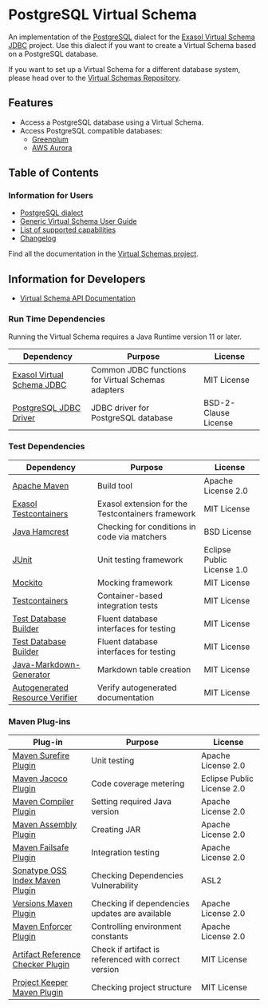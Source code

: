 # PostgreSQL Virtual Schema

An implementation of the [PostgreSQL](https://www.postgresql.org/) dialect for the [Exasol Virtual Schema JDBC][virtual-schema-common-jdbc] project. Use this dialect if you want to create a Virtual Schema based on a PostgreSQL database.

If you want to set up a Virtual Schema for a different database system, please head over to the [Virtual Schemas Repository][virtual-schemas].

## Features

* Access a PostgreSQL database using a Virtual Schema.
* Access PostgreSQL compatible databases:
  * [Greenplum](https://greenplum.org/)
  * [AWS Aurora](https://aws.amazon.com/de/rds/aurora/)

## Table of Contents

### Information for Users

* [PostgreSQL dialect](doc/dialects/postgresql.md)
* [Generic Virtual Schema User Guide][user-guide]
* [List of supported capabilities](doc/generated/capabilities.md)
* [Changelog](doc/changes/changelog.md)

Find all the documentation in the [Virtual Schemas project][vs-doc].

## Information for Developers

* [Virtual Schema API Documentation][vs-api]

### Run Time Dependencies

Running the Virtual Schema requires a Java Runtime version 11 or later.

| Dependency                                                         | Purpose                                                | License                       |
|--------------------------------------------------------------------|--------------------------------------------------------|-------------------------------|
| [Exasol Virtual Schema JDBC][virtual-schema-common-jdbc]           | Common JDBC functions for Virtual Schemas adapters     | MIT License                   |
| [PostgreSQL JDBC Driver][postgresql-jdbc-driver]                   | JDBC driver for PostgreSQL database                    | BSD-2-Clause License          |

### Test Dependencies

| Dependency                                                         | Purpose                                                | License                       |
|--------------------------------------------------------------------|--------------------------------------------------------|-------------------------------|
| [Apache Maven](https://maven.apache.org/)                          | Build tool                                             | Apache License 2.0            |
| [Exasol Testcontainers][exasol-testcontainers]                     | Exasol extension for the Testcontainers framework      | MIT License                   |
| [Java Hamcrest](http://hamcrest.org/JavaHamcrest/)                 | Checking for conditions in code via matchers           | BSD License                   |
| [JUnit](https://junit.org/junit5)                                  | Unit testing framework                                 | Eclipse Public License 1.0    |
| [Mockito](http://site.mockito.org/)                                | Mocking framework                                      | MIT License                   |
| [Testcontainers](https://www.testcontainers.org/)                  | Container-based integration tests                      | MIT License                   |
| [Test Database Builder][test-db-builder]                           | Fluent database interfaces for testing                 | MIT License                   |
| [Test Database Builder][test-db-builder]                           | Fluent database interfaces for testing                 | MIT License                   |
| [Java-Markdown-Generator][Java-Markdown-Generator]                 | Markdown table creation                                | MIT License                   |
| [Autogenerated Resource Verifier][Autogenerated-Resource-Verifier] | Verify autogenerated documentation                     | MIT License                   |

### Maven Plug-ins

| Plug-in                                                            | Purpose                                                | License                       |
|--------------------------------------------------------------------|--------------------------------------------------------|-------------------------------|
| [Maven Surefire Plugin][maven-surefire-plugin]                     | Unit testing                                           | Apache License 2.0            |
| [Maven Jacoco Plugin][maven-jacoco-plugin]                         | Code coverage metering                                 | Eclipse Public License 2.0    |
| [Maven Compiler Plugin][maven-compiler-plugin]                     | Setting required Java version                          | Apache License 2.0            |
| [Maven Assembly Plugin][maven-assembly-plugin]                     | Creating JAR                                           | Apache License 2.0            |
| [Maven Failsafe Plugin][maven-failsafe-plugin]                     | Integration testing                                    | Apache License 2.0            |
| [Sonatype OSS Index Maven Plugin][sonatype-oss-index-maven-plugin] | Checking Dependencies Vulnerability                    | ASL2                          |
| [Versions Maven Plugin][versions-maven-plugin]                     | Checking if dependencies updates are available         | Apache License 2.0            |
| [Maven Enforcer Plugin][maven-enforcer-plugin]                     | Controlling environment constants                      | Apache License 2.0            |
| [Artifact Reference Checker Plugin][artifact-ref-checker-plugin]   | Check if artifact is referenced with correct version   | MIT License                   |
| [Project Keeper Maven Plugin][project-keeper-maven-plugin]         | Checking project structure                             | MIT License                   |

[maven-surefire-plugin]: https://maven.apache.org/surefire/maven-surefire-plugin/

[maven-jacoco-plugin]: https://www.eclemma.org/jacoco/trunk/doc/maven.html

[maven-compiler-plugin]: https://maven.apache.org/plugins/maven-compiler-plugin/

[maven-assembly-plugin]: https://maven.apache.org/plugins/maven-assembly-plugin/

[maven-failsafe-plugin]: https://maven.apache.org/surefire/maven-failsafe-plugin/

[sonatype-oss-index-maven-plugin]: https://sonatype.github.io/ossindex-maven/maven-plugin/

[versions-maven-plugin]: https://www.mojohaus.org/versions-maven-plugin/

[maven-enforcer-plugin]: http://maven.apache.org/enforcer/maven-enforcer-plugin/

[artifact-ref-checker-plugin]: https://github.com/exasol/artifact-reference-checker-maven-plugin

[project-keeper-maven-plugin]: https://github.com/exasol/project-keeper-maven-plugin

[postgresql-jdbc-driver]: https://jdbc.postgresql.org/

[test-db-builder]: https://github.com/exasol/test-db-builder/

[virtual-schema-common-jdbc]: https://github.com/exasol/virtual-schema-common-jdbc

[exasol-testcontainers]: https://github.com/exasol/exasol-testcontainers


[user-guide]: https://docs.exasol.com/database_concepts/virtual_schemas.htm

[virtual-schemas]: https://github.com/exasol/virtual-schemas

[vs-api]: https://github.com/exasol/virtual-schema-common-java/blob/master/doc/development/api/virtual_schema_api.md

[vs-doc]: https://github.com/exasol/virtual-schemas/tree/master/doc

[Java-Markdown-Generator]: https://github.com/Steppschuh/Java-Markdown-Generator

[Autogenerated-Resource-Verifier]: https://github.com/exasol/autogenerated-resource-verifier-java
